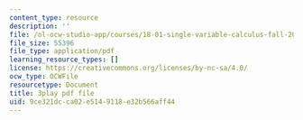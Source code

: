 ```yaml
---
content_type: resource
description: ''
file: /ol-ocw-studio-app/courses/18-01-single-variable-calculus-fall-2006/9ce321dcca02e5149118e32b566aff44_jBkXbAgMj6s.pdf
file_size: 55396
file_type: application/pdf
learning_resource_types: []
license: https://creativecommons.org/licenses/by-nc-sa/4.0/
ocw_type: OCWFile
resourcetype: Document
title: 3play pdf file
uid: 9ce321dc-ca02-e514-9118-e32b566aff44
---
```

